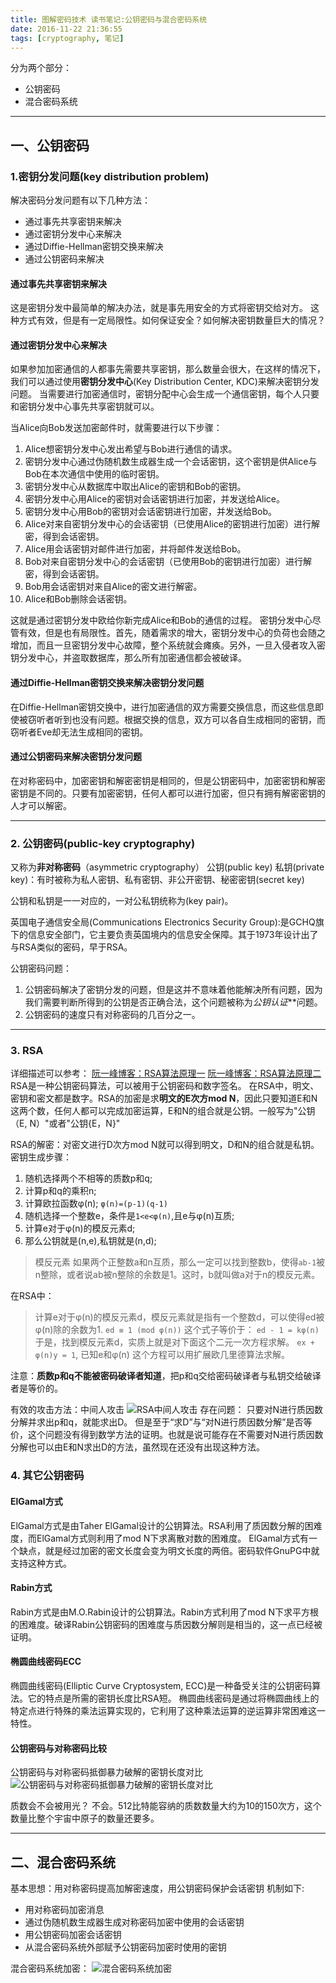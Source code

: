 ```yaml
---
title: 图解密码技术 读书笔记:公钥密码与混合密码系统
date: 2016-11-22 21:36:55
tags: [cryptography, 笔记]
---
```

分为两个部分：
+ 公钥密码
+ 混合密码系统

---

## 一、公钥密码
### 1.密钥分发问题(key distribution problem)
解决密码分发问题有以下几种方法：
+ 通过事先共享密钥来解决
+ 通过密钥分发中心来解决
+ 通过Diffie-Hellman密钥交换来解决
+ 通过公钥密码来解决

#### 通过事先共享密钥来解决
这是密钥分发中最简单的解决办法，就是事先用安全的方式将密钥交给对方。
这种方式有效，但是有一定局限性。如何保证安全？如何解决密钥数量巨大的情况？

#### 通过密钥分发中心来解决
如果参加加密通信的人都事先需要共享密钥，那么数量会很大，在这样的情况下，我们可以通过使用**密钥分发中心**(Key Distribution Center, KDC)来解决密钥分发问题。
当需要进行加密通信时，密钥分配中心会生成一个通信密钥，每个人只要和密钥分发中心事先共享密钥就可以。

当Alice向Bob发送加密邮件时，就需要进行以下步骤：
1. Alice想密钥分发中心发出希望与Bob进行通信的请求。
2. 密钥分发中心通过伪随机数生成器生成一个会话密钥，这个密钥是供Alice与Bob在本次通信中使用的临时密钥。
3. 密钥分发中心从数据库中取出Alice的密钥和Bob的密钥。
4. 密钥分发中心用Alice的密钥对会话密钥进行加密，并发送给Alice。
5. 密钥分发中心用Bob的密钥对会话密钥进行加密，并发送给Bob。
6. Alice对来自密钥分发中心的会话密钥（已使用Alice的密钥进行加密）进行解密，得到会话密钥。
7. Alice用会话密钥对邮件进行加密，并将邮件发送给Bob。
8. Bob对来自密钥分发中心的会话密钥（已使用Bob的密钥进行加密）进行解密，得到会话密钥。
9. Bob用会话密钥对来自Alice的密文进行解密。
10. Alice和Bob删除会话密钥。

这就是通过密钥分发中欧给你新完成Alice和Bob的通信的过程。
密钥分发中心尽管有效，但是也有局限性。首先，随着需求的增大，密钥分发中心的负荷也会随之增加，而且一旦密钥分发中心故障，整个系统就会瘫痪。另外，一旦入侵者攻入密钥分发中心，并盗取数据库，那么所有加密通信都会被破译。

#### 通过Diffie-Hellman密钥交换来解决密钥分发问题
在Diffie-Hellman密钥交换中，进行加密通信的双方需要交换信息，而这些信息即使被窃听者听到也没有问题。根据交换的信息，双方可以各自生成相同的密钥，而窃听者Eve却无法生成相同的密钥。

#### 通过公钥密码来解决密钥分发问题
在对称密码中，加密密钥和解密密钥是相同的，但是公钥密码中，加密密钥和解密密钥是不同的。只要有加密密钥，任何人都可以进行加密，但只有拥有解密密钥的人才可以解密。

---

### 2. 公钥密码(public-key cryptography)
又称为**非对称密码**（asymmetric cryptography）
公钥(public key)
私钥(private key)：有时被称为私人密钥、私有密钥、非公开密钥、秘密密钥(secret key)

公钥和私钥是一一对应的，一对公私钥统称为(key pair)。

英国电子通信安全局(Communications Electronics Security Group):是GCHQ旗下的信息安全部门，它主要负责英国境内的信息安全保障。其于1973年设计出了与RSA类似的密码，早于RSA。

公钥密码问题：
1. 公钥密码解决了密钥分发的问题，但是这并不意味着他能解决所有问题，因为我们需要判断所得到的公钥是否正确合法，这个问题被称为*公钥认证***问题。
2. 公钥密码的速度只有对称密码的几百分之一。

---

### 3. RSA
详细描述可以参考：
[阮一峰博客：RSA算法原理一](http://www.ruanyifeng.com/blog/2013/06/rsa_algorithm_part_one.html)
[阮一峰博客：RSA算法原理二](http://www.ruanyifeng.com/blog/2013/07/rsa_algorithm_part_two.html)
RSA是一种公钥密码算法，可以被用于公钥密码和数字签名。
在RSA中，明文、密钥和密文都是数字。RSA的加密是求**明文的E次方mod N**，因此只要知道E和N这两个数，任何人都可以完成加密运算，E和N的组合就是公钥。一般写为"公钥（E, N）"或者"公钥{E，N}"

RSA的解密：对密文进行D次方mod N就可以得到明文，D和N的组合就是私钥。
密钥生成步骤：
1. 随机选择两个不相等的质数p和q;
2. 计算p和q的乘积n;
3. 计算欧拉函数φ(n);
`φ(n)=(p-1)(q-1)`
4. 随机选择一个整数e，条件是`1<e<φ(n)`,且e与φ(n)互质;
5. 计算e对于φ(n)的模反元素d;
6. 那么公钥就是(n,e),私钥就是(n,d);

> 模反元素
如果两个正整数a和n互质，那么一定可以找到整数b，使得`ab-1`被n整除，或者说ab被n整除的余数是1。这时，b就叫做a对于n的模反元素。

在RSA中：
> 计算e对于φ(n)的模反元素d，模反元素就是指有一个整数d，可以使得ed被φ(n)除的余数为1.
`ed ≡ 1 (mod φ(n))`
这个式子等价于：
`ed - 1 = kφ(n)`
于是，找到模反元素d，实质上就是对下面这个二元一次方程求解。
`ex + φ(n)y = 1`, 已知e和φ(n)
这个方程可以用扩展欧几里德算法求解。

注意：**质数p和q不能被密码破译者知道**，把p和q交给密码破译者与私钥交给破译者是等价的。

有效的攻击方法：中间人攻击
![RSA中间人攻击](/sourcepictures/20161121/RSA_man_in_middle_attack.png)
存在问题：
只要对N进行质因数分解并求出p和q，就能求出D。
但是至于“求D”与“对N进行质因数分解”是否等价，这个问题没有得到数学方法的证明。也就是说可能存在不需要对N进行质因数分解也可以由E和N求出D的方法，虽然现在还没有出现这种方法。
### 4. 其它公钥密码
#### ElGamal方式
ElGamal方式是由Taher ElGamal设计的公钥算法。RSA利用了质因数分解的困难度，而ElGamal方式则利用了mod N下求离散对数的困难度。
ElGamal方式有一个缺点，就是经过加密的密文长度会变为明文长度的两倍。密码软件GnuPG中就支持这种方式。
#### Rabin方式
Rabin方式是由M.O.Rabin设计的公钥算法。Rabin方式利用了mod N下求平方根的困难度。破译Rabin公钥密码的困难度与质因数分解则是相当的，这一点已经被证明。
#### 椭圆曲线密码ECC
椭圆曲线密码(Elliptic Curve Cryptosystem, ECC)是一种备受关注的公钥密码算法。它的特点是所需的密钥长度比RSA短。
椭圆曲线密码是通过将椭圆曲线上的特定点进行特殊的乘法运算实现的，它利用了这种乘法运算的逆运算非常困难这一特性。

#### 公钥密码与对称密码比较
公钥密码与对称密码抵御暴力破解的密钥长度对比
![公钥密码与对称密码抵御暴力破解的密钥长度对比](/sourcepictures/20161121/compare_sm_asm.png)

质数会不会被用光？
不会。512比特能容纳的质数数量大约为10的150次方，这个数量比整个宇宙中原子的数量还要多。






---

## 二、混合密码系统
基本思想：用对称密码提高加解密速度，用公钥密码保护会话密钥
机制如下:
+ 用对称密码加密消息
+ 通过伪随机数生成器生成对称密码加密中使用的会话密钥
+ 用公钥密码加密会话密钥
+ 从混合密码系统外部赋予公钥密码加密时使用的密钥

混合密码系统加密：
![混合密码系统加密](/sourcepictures/20161121/hybrid_encrypt.png)





















